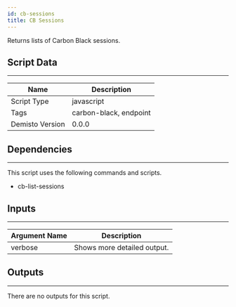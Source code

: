 ```yaml
---
id: cb-sessions
title: CB Sessions
---
```


Returns lists of Carbon Black sessions.

## Script Data
---

| **Name** | **Description** |
| --- | --- |
| Script Type | javascript |
| Tags | carbon-black, endpoint |
| Demisto Version | 0.0.0 |

## Dependencies
---
This script uses the following commands and scripts.
* cb-list-sessions

## Inputs
---

| **Argument Name** | **Description** |
| --- | --- |
| verbose | Shows more detailed output. |

## Outputs
---
There are no outputs for this script.
